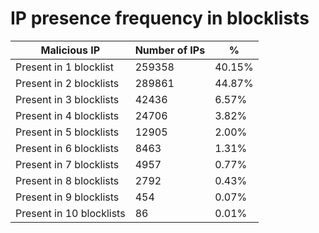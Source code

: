 # IP presence frequency in blocklists
| Malicious IP | Number of IPs | % |
|----|----|----|
| Present in 1 blocklist | 259358 | 40.15% |
| Present in 2 blocklists | 289861 | 44.87% |
| Present in 3 blocklists | 42436 | 6.57% |
| Present in 4 blocklists | 24706 | 3.82% |
| Present in 5 blocklists | 12905 | 2.00% |
| Present in 6 blocklists | 8463 | 1.31% |
| Present in 7 blocklists | 4957 | 0.77% |
| Present in 8 blocklists | 2792 | 0.43% |
| Present in 9 blocklists | 454 | 0.07% |
| Present in 10 blocklists | 86 | 0.01% |
